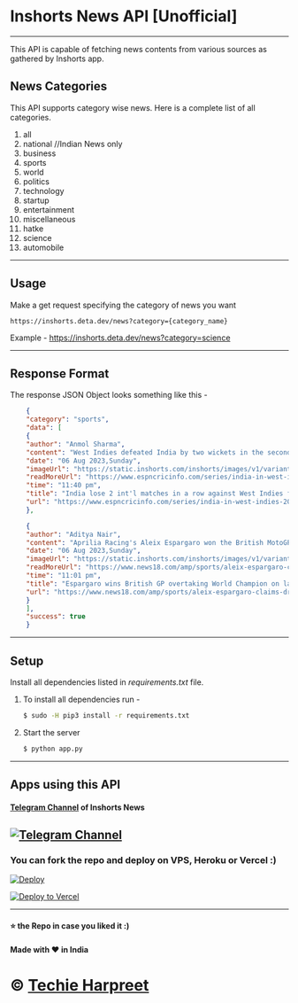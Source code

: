 # Inshorts News API [Unofficial]

---

This API is capable of fetching news contents from various sources as gathered by Inshorts app.

## News Categories

This API supports category wise news. Here is a complete list of all categories.

1. all
2. national //Indian News only
3. business
4. sports
5. world
6. politics
7. technology
8. startup
9. entertainment
10. miscellaneous
11. hatke
12. science
13. automobile

---

## Usage

Make a get request specifying the category of news you want

```
https://inshorts.deta.dev/news?category={category_name}
```

Example - https://inshorts.deta.dev/news?category=science

---

## Response Format

The response JSON Object looks something like this -

```JSON
    {
    "category": "sports",
    "data": [
    {
    "author": "Anmol Sharma",
    "content": "West Indies defeated India by two wickets in the second T20I in Guyana to take a 2-0 lead in the five-match series. India have lost two international matches in a row against West Indies for the first time in more than 12 years. West Indies wicketkeeper Nicholas Pooran top-scored in the second T20I with 67(40).",
    "date": "06 Aug 2023,Sunday",
    "imageUrl": "https://static.inshorts.com/inshorts/images/v1/variants/jpg/m/2023/08_aug/6_sun/img_1691343971001_611.jpg?",
    "readMoreUrl": "https://www.espncricinfo.com/series/india-in-west-indies-2023-1381201/west-indies-vs-india-2nd-t20i-1381218/live-cricket-score?utm_campaign=fullarticle&utm_medium=referral&utm_source=inshorts ",
    "time": "11:40 pm",
    "title": "India lose 2 int'l matches in a row against West Indies for the first time in 12 years",
    "url": "https://www.espncricinfo.com/series/india-in-west-indies-2023-1381201/west-indies-vs-india-2nd-t20i-1381218/live-cricket-score?utm_campaign=fullarticle&utm_medium=referral&utm_source=inshorts "
    },

    {
    "author": "Aditya Nair",
    "content": "Aprilia Racing's Aleix Espargaro won the British MotoGP on the final lap from world champion Francesco Bagnaia. Espargaro's late move on the championship leader was further aided by light rain on the circuit during the closing stages. \"It was tricky. I tried to push but I was on the limit...Finishing second is a great result,\" said Bagnaia after the race. ",
    "date": "06 Aug 2023,Sunday",
    "imageUrl": "https://static.inshorts.com/inshorts/images/v1/variants/jpg/m/2023/08_aug/6_sun/img_1691341860963_692.jpg?",
    "readMoreUrl": "https://www.news18.com/amp/sports/aleix-espargaro-claims-dramatic-british-motogp-win-in-last-lap-to-pip-world-champion-francesco-bagnaia-8518417.html?utm_campaign=fullarticle&utm_medium=referral&utm_source=inshorts ",
    "time": "11:01 pm",
    "title": "Espargaro wins British GP overtaking World Champion on last lap",
    "url": "https://www.news18.com/amp/sports/aleix-espargaro-claims-dramatic-british-motogp-win-in-last-lap-to-pip-world-champion-francesco-bagnaia-8518417.html?utm_campaign=fullarticle&utm_medium=referral&utm_source=inshorts "
    }
    ],
    "success": true
    }
```

---

## Setup

Install all dependencies listed in _requirements.txt_ file.

1. To install all dependencies run -

   ```bash
   $ sudo -H pip3 install -r requirements.txt
   ```

2. Start the server

   ```bash
   $ python app.py
   ```

---

## Apps using this API

#### [Telegram Channel](https://telegram.dog/inshortschannel) of Inshorts News

## [![Telegram Channel](https://img.shields.io/endpoint?color=neon&style=flat-square&url=https%3A%2F%2Ftg.sumanjay.workers.dev%2Finshortschannel)](https://telegram.dog/inshortschannel)

### You can fork the repo and deploy on VPS, Heroku or Vercel :)

[![Deploy](https://www.herokucdn.com/deploy/button.svg)](https://heroku.com/deploy?template=https://github.com/cyberboysumanjay/Inshorts-News-API/tree/master)

[![Deploy to Vercel](https://vercel.com/button)](https://vercel.com/import/project?template=https://github.com/cyberboysumanjay/Inshorts-News-API/tree/master)

---

#### :star: the Repo in case you liked it :)

#### Made with :heart: in India

# © [Techie Harpreet](https://harpreetsinghbansal.com/)
